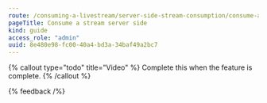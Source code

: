 ```yaml
---
route: /consuming-a-livestream/server-side-stream-consumption/consume-a-stream-server-side
pageTitle: Consume a stream server side
kind: guide
access_role: "admin"
uuid: 8e480e98-fc00-40a4-bd3a-34baf49a2bc7
---
```


{% callout type="todo" title="Video" %}
Complete this when the feature is complete.
{% /callout %}

{% feedback /%}